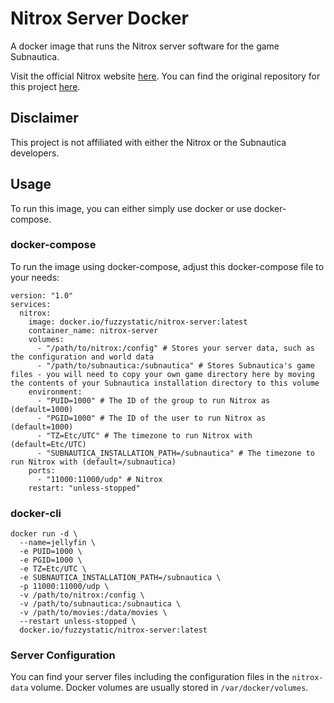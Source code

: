 # Nitrox Server Docker

A docker image that runs the Nitrox server software for the game Subnautica.

Visit the official Nitrox website [here](https://nitrox.rux.gg/download).
You can find the original repository for this project [here](https://github.com/FuzzyStatic/nitrox-server).

## Disclaimer

This project is not affiliated with either the Nitrox or the Subnautica developers.

## Usage

To run this image, you can either simply use docker or use docker-compose.

### docker-compose

To run the image using docker-compose, adjust this docker-compose file to your needs:

```docker
version: "1.0"
services:
  nitrox:
    image: docker.io/fuzzystatic/nitrox-server:latest
    container_name: nitrox-server
    volumes:
      - "/path/to/nitrox:/config" # Stores your server data, such as the configuration and world data
      - "/path/to/subnautica:/subnautica" # Stores Subnautica's game files - you will need to copy your own game directory here by moving the contents of your Subnautica installation directory to this volume
    environment:
      - "PUID=1000" # The ID of the group to run Nitrox as (default=1000)
      - "PGID=1000" # The ID of the user to run Nitrox as (default=1000)
      - "TZ=Etc/UTC" # The timezone to run Nitrox with (default=Etc/UTC)
      - "SUBNAUTICA_INSTALLATION_PATH=/subnautica" # The timezone to run Nitrox with (default=/subnautica)
    ports:
      - "11000:11000/udp" # Nitrox
    restart: "unless-stopped"
```

### docker-cli

```shell
docker run -d \
  --name=jellyfin \
  -e PUID=1000 \
  -e PGID=1000 \
  -e TZ=Etc/UTC \
  -e SUBNAUTICA_INSTALLATION_PATH=/subnautica \
  -p 11000:11000/udp \
  -v /path/to/nitrox:/config \
  -v /path/to/subnautica:/subnautica \
  -v /path/to/movies:/data/movies \
  --restart unless-stopped \
  docker.io/fuzzystatic/nitrox-server:latest
```
### Server Configuration

You can find your server files including the configuration files in the `nitrox-data` volume.
Docker volumes are usually stored in `/var/docker/volumes`.
